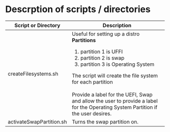 
# Descrption of scripts / directories

| Script or Directory | Description | 
|---------------------|-------------|
| createFilesystems.sh | Useful for setting up a distro<br><b>Partitions</b><ol><li>partition 1 is UFFI</li><li>partition 2 is swap</li><li>partition 3 is Operating System</li></ol> The script will create the file system for each partition<br><br>Provide a label for the UEFI, Swap and allow the user to provide a label for the Operating System Partition if the user desires. |
| activateSwapPartition.sh | Turns the swap partition on. |
